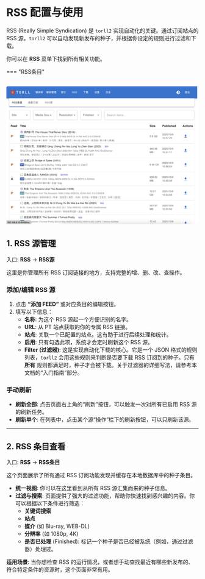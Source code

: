 # RSS 配置与使用

RSS (Really Simple Syndication) 是 `torll2` 实现自动化的关键。通过订阅站点的 RSS 源，`torll2` 可以自动发现新发布的种子，并根据你设定的规则进行过滤和下载。

你可以在 **RSS** 菜单下找到所有相关功能。

=== "RSS条目"

![RSS条目](../torll2_screenshots/rssitems.png)
---

## 1. RSS 源管理

入口: **RSS** -> **RSS源**

这里是你管理所有 RSS 订阅链接的地方，支持完整的增、删、改、查操作。

### 添加/编辑 RSS 源

1.  点击 **“添加 FEED”** 或对应条目的编辑按钮。
2.  填写以下信息：
    - **名称**: 为这个 RSS 源起一个方便识别的名字。
    - **URL**: 从 PT 站点获取的你的专属 RSS 链接。
    - **站点**: 关联一个已配置的站点。这有助于进行后续处理和统计。
    - **启用**: 只有勾选此项，系统才会定时刷新这个 RSS 源。
    - **Filter (过滤器)**: 这是实现自动化下载的核心。它是一个 JSON 格式的规则列表，`torll2` 会用这些规则来判断是否要下载 RSS 订阅到的种子。只有 **所有** 规则都满足时，种子才会被下载。关于过滤器的详细写法，请参考本文档的“入门指南”部分。

### 手动刷新

- **刷新全部**: 点击页面右上角的“刷新”按钮，可以触发一次对所有已启用 RSS 源的刷新任务。
- **刷新单个**: 在列表中，点击某个源“操作”栏下的刷新按钮，可以只刷新该源。

---

## 2. RSS 条目查看

入口: **RSS** -> **RSS条目**

这个页面展示了所有通过 RSS 订阅功能发现并缓存在本地数据库中的种子条目。

- **统一视图**: 你可以在这里看到从所有 RSS 源汇集而来的种子信息。
- **过滤与搜索**: 页面提供了强大的过滤功能，帮助你快速找到感兴趣的内容。你可以根据以下条件进行筛选：
    - **关键词搜索**
    - **站点**
    - **媒介** (如 Blu-ray, WEB-DL)
    - **分辨率** (如 1080p, 4K)
    - **是否已处理** (Finished): 标记一个种子是否已经被系统（例如，通过过滤器）处理过。

**适用场景**: 当你想检查 RSS 的运行情况，或者想手动查找最近有哪些新发布的、符合特定条件的资源时，这个页面非常有用。

